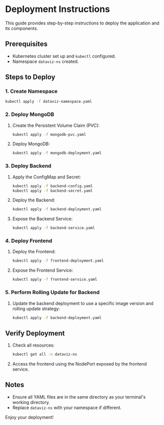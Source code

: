 # Deployment Instructions

This guide provides step-by-step instructions to deploy the application and its components.

## Prerequisites
- Kubernetes cluster set up and `kubectl` configured.
- Namespace `dataviz-ns` created.

## Steps to Deploy

### 1. Create Namespace
```bash
kubectl apply -f dataviz-namespace.yaml
```

### 2. Deploy MongoDB
1. Create the Persistent Volume Claim (PVC):
   ```bash
   kubectl apply -f mongodb-pvc.yaml
   ```
2. Deploy MongoDB:
   ```bash
   kubectl apply -f mongodb-deployment.yaml
   ```

### 3. Deploy Backend
1. Apply the ConfigMap and Secret:
   ```bash
   kubectl apply -f backend-config.yaml
   kubectl apply -f backend-secret.yaml
   ```
2. Deploy the Backend:
   ```bash
   kubectl apply -f backend-deployment.yaml
   ```
3. Expose the Backend Service:
   ```bash
   kubectl apply -f backend-service.yaml
   ```

### 4. Deploy Frontend
1. Deploy the Frontend:
   ```bash
   kubectl apply -f frontend-deployment.yaml
   ```
2. Expose the Frontend Service:
   ```bash
   kubectl apply -f frontend-service.yaml
   ```

### 5. Perform Rolling Update for Backend
1. Update the backend deployment to use a specific image version and rolling update strategy:
   ```bash
   kubectl apply -f backend-deployment.yaml
   ```

## Verify Deployment
1. Check all resources:
   ```bash
   kubectl get all -n dataviz-ns
   ```
2. Access the frontend using the NodePort exposed by the frontend service.

## Notes
- Ensure all YAML files are in the same directory as your terminal's working directory.
- Replace `dataviz-ns` with your namespace if different.

Enjoy your deployment!
